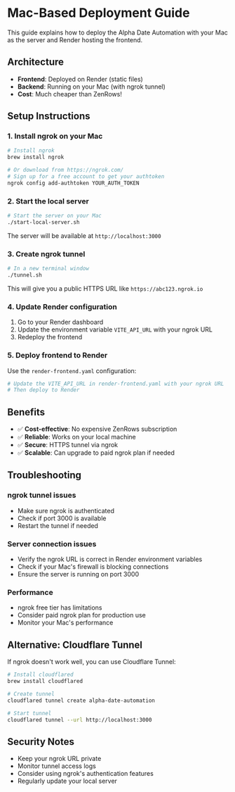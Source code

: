 # Mac-Based Deployment Guide

This guide explains how to deploy the Alpha Date Automation with your Mac as the server and Render hosting the frontend.

## Architecture

- **Frontend**: Deployed on Render (static files)
- **Backend**: Running on your Mac (with ngrok tunnel)
- **Cost**: Much cheaper than ZenRows!

## Setup Instructions

### 1. Install ngrok on your Mac

```bash
# Install ngrok
brew install ngrok

# Or download from https://ngrok.com/
# Sign up for a free account to get your authtoken
ngrok config add-authtoken YOUR_AUTH_TOKEN
```

### 2. Start the local server

```bash
# Start the server on your Mac
./start-local-server.sh
```

The server will be available at `http://localhost:3000`

### 3. Create ngrok tunnel

```bash
# In a new terminal window
./tunnel.sh
```

This will give you a public HTTPS URL like `https://abc123.ngrok.io`

### 4. Update Render configuration

1. Go to your Render dashboard
2. Update the environment variable `VITE_API_URL` with your ngrok URL
3. Redeploy the frontend

### 5. Deploy frontend to Render

Use the `render-frontend.yaml` configuration:

```bash
# Update the VITE_API_URL in render-frontend.yaml with your ngrok URL
# Then deploy to Render
```

## Benefits

- ✅ **Cost-effective**: No expensive ZenRows subscription
- ✅ **Reliable**: Works on your local machine
- ✅ **Secure**: HTTPS tunnel via ngrok
- ✅ **Scalable**: Can upgrade to paid ngrok plan if needed

## Troubleshooting

### ngrok tunnel issues
- Make sure ngrok is authenticated
- Check if port 3000 is available
- Restart the tunnel if needed

### Server connection issues
- Verify the ngrok URL is correct in Render environment variables
- Check if your Mac's firewall is blocking connections
- Ensure the server is running on port 3000

### Performance
- ngrok free tier has limitations
- Consider paid ngrok plan for production use
- Monitor your Mac's performance

## Alternative: Cloudflare Tunnel

If ngrok doesn't work well, you can use Cloudflare Tunnel:

```bash
# Install cloudflared
brew install cloudflared

# Create tunnel
cloudflared tunnel create alpha-date-automation

# Start tunnel
cloudflared tunnel --url http://localhost:3000
```

## Security Notes

- Keep your ngrok URL private
- Monitor tunnel access logs
- Consider using ngrok's authentication features
- Regularly update your local server
